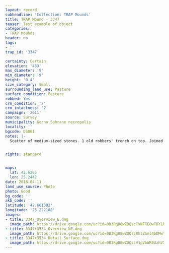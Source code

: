 ```yaml
---
layout: record
subheadline: 'Collection: TRAP Mounds'
title: TRAP Mound - 3347
teaser: Test example of object
categories:
- TRAP Mounds
header: no
tags:
- ''
trap_id: '3347'

certainty: Certain
elevation: '433'
max_diameter: '9'
min_diameter: '9'
height: '0.4'
size_category: Small
surrounding_land_use: Pasture
surface_condition: Pasture
robbed: Yes
crm_condition: '2'
crm_intactness: '2'
campaign: '2011'
source: Survey
municipality: Gorno Sahrane necropolis
locality: ''
bgcode: DS001
notes: |-
  Scatter of medium-sized stones. 1 old robbers' trench on top. Joined with smaller mound on south side.


rights: standard


maps:
  lat: 42.6285
  lon: 25.2442
date: 2018-04-11
land_use_source: Photo
photo: Good
bg_code: ''
akb_code: ''
latitude: '42.661392'
longitude: '25.222188'
images:
- title: 3347_Overview_E.dng
  image_path: https://drive.google.com/uc?id=0B3Rg88wZDQscTVNFTE0wTDY1MkU
- title: 3347+3534_Overview_NE.dng
  image_path: https://drive.google.com/uc?id=0B3Rg88wZDQscRklZSml4bDMwT28
- title: 3347+3534_Detail_Surface.dng
  image_path: https://drive.google.com/uc?id=0B3Rg88wZDQscV1pVbWR0UzhVX2s
---
```

